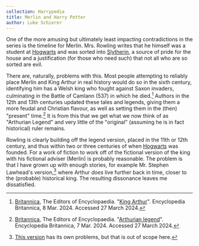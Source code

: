 ```yaml
---
collection: Harrypedia
title: Merlin and Harry Potter
author: Luke Schierer
---
```


One of the more amusing but ultimately least impacting contradictions in the series is the timeline for Merlin.  Mrs. Rowling writes that he himself was a student at [Hogwarts] and was sorted into [Slytherin], a source of pride for the
house and a justification (for those who need such) that not all who are so sorted are evil.

There are, naturally, problems with this.  Most people attempting to reliably place Merlin and King Arthur in real history would do so in the sixth century, identifying him has a Welsh king who fought against Saxon invaders, culminating in the Battle of Camlann (537) in which he died.[^230327-1]  Authors in the 12th and 13th centuries updated these tales and legends, giving them a more feudal and Christian flavour, as well as setting them in the (then) "present" time.[^240327-2]  It is from this that we get what we now think of as "Arthurian Legend" and very little of the "original" (assuming he is in fact historical) ruler remains.  

Rowling is clearly building off the legend version, placed in the 11th or 12th century, and thus within two or three centuries of when [Hogwarts] was founded. For a work of fiction to work off of the fictional version of the king with his fictional adviser (Merlin) is probably reasonable.  The problem is that I have grown up with enough stories, for example Mr. Stephen Lawhead's version,[^240327-3] where Arthur *does* live further back in time, closer to the (probable) historical king.  The resulting dissonance leaves me dissatisfied.

[Hogwarts]: ../Hogwarts/

[Slytherin]: ../Hogwarts/Slytherin/


[^230327-1]: [Britannica], The Editors of Encyclopaedia. 
    "[King Arthur](https://www.britannica.com/topic/King-Arthur)". Encyclopedia Britannica, 8 Mar. 2024. Accessed 27 March 2024.

[^240327-2]: [Britannica], The Editors of Encyclopaedia. 
    "[Arthurian legend](https://www.britannica.com/topic/Arthurian-legend)". Encyclopedia Britannica, 7 Mar. 2024. Accessed 27 March 2024.

[Britannica]: https://www.britannica.com

[^240327-3]: [This version](https://www.librarything.com/work/55555) has its own problems, but that is out of scope here. 
